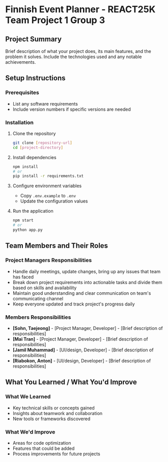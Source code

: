# Finnish Event Planner - REACT25K Team Project 1 Group 3

## Project Summary

Brief description of what your project does, its main features, and the problem it solves. Include the technologies used and any notable achievements.

## Setup Instructions

### Prerequisites

- List any software requirements
- Include version numbers if specific versions are needed

### Installation

1. Clone the repository

   ```bash
   git clone [repository-url]
   cd [project-directory]
   ```

2. Install dependencies

   ```bash
   npm install
   # or
   pip install -r requirements.txt
   ```

3. Configure environment variables

   - Copy `.env.example` to `.env`
   - Update the configuration values

4. Run the application
   ```bash
   npm start
   # or
   python app.py
   ```

## Team Members and Their Roles

### Project Managers Responsibilities

- Handle daily meetings, update changes, bring up any issues that team has faced
- Break down project requirements into actionable tasks and divide them based on skills and availability
- Maintain good understanding and clear communication on team's communicating channel
- Keep everyone updated and track project's progress daily

### Members Responsibilities

- **[Sohn, Taejeong]** - [Project Manager, Developer] - [Brief description of responsibilities]
- **[Mai Tran]** - [Project Manager, Developer] - [Brief description of responsibilities]
- **[Jamil Muhammad]** - [UI/design, Developer] - [Brief description of responsibilities]
- **[Riabokon, Anton]** - [UI/design, Developer] - [Brief description of responsibilities]

## What You Learned / What You'd Improve

### What We Learned

- Key technical skills or concepts gained
- Insights about teamwork and collaboration
- New tools or frameworks discovered

### What We'd Improve

- Areas for code optimization
- Features that could be added
- Process improvements for future projects
